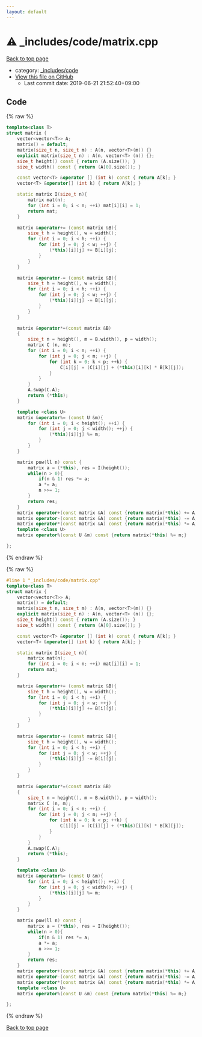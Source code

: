 ```yaml
---
layout: default
---
```


<!-- mathjax config similar to math.stackexchange -->
<script type="text/javascript" async
  src="https://cdnjs.cloudflare.com/ajax/libs/mathjax/2.7.5/MathJax.js?config=TeX-MML-AM_CHTML">
</script>
<script type="text/x-mathjax-config">
  MathJax.Hub.Config({
    TeX: { equationNumbers: { autoNumber: "AMS" }},
    tex2jax: {
      inlineMath: [ ['$','$'] ],
      processEscapes: true
    },
    "HTML-CSS": { matchFontHeight: false },
    displayAlign: "left",
    displayIndent: "2em"
  });
</script>

<script type="text/javascript" src="https://cdnjs.cloudflare.com/ajax/libs/jquery/3.4.1/jquery.min.js"></script>
<script src="https://cdn.jsdelivr.net/npm/jquery-balloon-js@1.1.2/jquery.balloon.min.js" integrity="sha256-ZEYs9VrgAeNuPvs15E39OsyOJaIkXEEt10fzxJ20+2I=" crossorigin="anonymous"></script>
<script type="text/javascript" src="../../../assets/js/copy-button.js"></script>
<link rel="stylesheet" href="../../../assets/css/copy-button.css" />


# :warning: _includes/code/matrix.cpp

<a href="../../../index.html">Back to top page</a>

* category: <a href="../../../index.html#b46effe2a00fceb0770301fd2a31d561">_includes/code</a>
* <a href="{{ site.github.repository_url }}/blob/master/_includes/code/matrix.cpp">View this file on GitHub</a>
    - Last commit date: 2019-06-21 21:52:40+09:00




## Code

<a id="unbundled"></a>
{% raw %}
```cpp
template<class T>
struct matrix {
    vector<vector<T>> A;
    matrix() = default;
    matrix(size_t n, size_t m) : A(n, vector<T>(m)) {}
    explicit matrix(size_t n) : A(n, vector<T> (n)) {};
    size_t height() const { return (A.size()); }
    size_t width() const { return (A[0].size()); }

    const vector<T> &operator [] (int k) const { return A[k]; }
    vector<T> &operator[] (int k) { return A[k]; }

    static matrix I(size_t n){
        matrix mat(n);
        for (int i = 0; i < n; ++i) mat[i][i] = 1;
        return mat;
    }

    matrix &operator+= (const matrix &B){
        size_t h = height(), w = width();
        for (int i = 0; i < h; ++i) {
            for (int j = 0; j < w; ++j) {
                (*this)[i][j] += B[i][j];
            }
        }
    }

    matrix &operator-= (const matrix &B){
        size_t h = height(), w = width();
        for (int i = 0; i < h; ++i) {
            for (int j = 0; j < w; ++j) {
                (*this)[i][j] -= B[i][j];
            }
        }
    }

    matrix &operator*=(const matrix &B)
    {
        size_t n = height(), m = B.width(), p = width();
        matrix C (n, m);
        for (int i = 0; i < n; ++i) {
            for (int j = 0; j < m; ++j) {
                for (int k = 0; k < p; ++k) {
                    C[i][j] = (C[i][j] + (*this)[i][k] * B[k][j]);
                }
            }
        }
        A.swap(C.A);
        return (*this);
    }

    template <class U>
    matrix &operator%= (const U &m){
        for (int i = 0; i < height(); ++i) {
            for (int j = 0; j < width(); ++j) {
                (*this)[i][j] %= m;
            }
        }
    }

    matrix pow(ll n) const {
        matrix a = (*this), res = I(height());
        while(n > 0){
            if(n & 1) res *= a;
            a *= a;
            n >>= 1;
        }
        return res;
    }
    matrix operator+(const matrix &A) const {return matrix(*this) += A;}
    matrix operator-(const matrix &A) const {return matrix(*this) -= A;}
    matrix operator*(const matrix &A) const {return matrix(*this) *= A;}
    template <class U>
    matrix operator%(const U &m) const {return matrix(*this) %= m;}

};
```
{% endraw %}

<a id="bundled"></a>
{% raw %}
```cpp
#line 1 "_includes/code/matrix.cpp"
template<class T>
struct matrix {
    vector<vector<T>> A;
    matrix() = default;
    matrix(size_t n, size_t m) : A(n, vector<T>(m)) {}
    explicit matrix(size_t n) : A(n, vector<T> (n)) {};
    size_t height() const { return (A.size()); }
    size_t width() const { return (A[0].size()); }

    const vector<T> &operator [] (int k) const { return A[k]; }
    vector<T> &operator[] (int k) { return A[k]; }

    static matrix I(size_t n){
        matrix mat(n);
        for (int i = 0; i < n; ++i) mat[i][i] = 1;
        return mat;
    }

    matrix &operator+= (const matrix &B){
        size_t h = height(), w = width();
        for (int i = 0; i < h; ++i) {
            for (int j = 0; j < w; ++j) {
                (*this)[i][j] += B[i][j];
            }
        }
    }

    matrix &operator-= (const matrix &B){
        size_t h = height(), w = width();
        for (int i = 0; i < h; ++i) {
            for (int j = 0; j < w; ++j) {
                (*this)[i][j] -= B[i][j];
            }
        }
    }

    matrix &operator*=(const matrix &B)
    {
        size_t n = height(), m = B.width(), p = width();
        matrix C (n, m);
        for (int i = 0; i < n; ++i) {
            for (int j = 0; j < m; ++j) {
                for (int k = 0; k < p; ++k) {
                    C[i][j] = (C[i][j] + (*this)[i][k] * B[k][j]);
                }
            }
        }
        A.swap(C.A);
        return (*this);
    }

    template <class U>
    matrix &operator%= (const U &m){
        for (int i = 0; i < height(); ++i) {
            for (int j = 0; j < width(); ++j) {
                (*this)[i][j] %= m;
            }
        }
    }

    matrix pow(ll n) const {
        matrix a = (*this), res = I(height());
        while(n > 0){
            if(n & 1) res *= a;
            a *= a;
            n >>= 1;
        }
        return res;
    }
    matrix operator+(const matrix &A) const {return matrix(*this) += A;}
    matrix operator-(const matrix &A) const {return matrix(*this) -= A;}
    matrix operator*(const matrix &A) const {return matrix(*this) *= A;}
    template <class U>
    matrix operator%(const U &m) const {return matrix(*this) %= m;}

};

```
{% endraw %}

<a href="../../../index.html">Back to top page</a>

